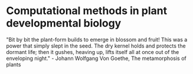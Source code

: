 # Computational methods in plant developmental biology

"Bit by bit the plant-form builds to emerge in blossom and fruit! This was a power that simply slept in the seed. The dry kernel holds and protects the dormant life; then it gushes, heaving up, lifts itself all at once out of the enveloping night." - Johann Wolfgang Von Goethe, The metamorphosis of plants

